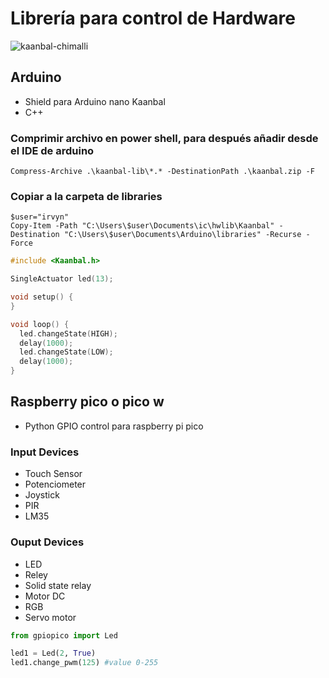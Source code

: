 # Librería para control de Hardware
![kaanbal-chimalli](https://drive.google.com/uc?export=view&id=1O7LklcChPpF3NKHRJjVY-0sa80OAXu5J)
## Arduino
* Shield para Arduino nano Kaanbal
* C++

### Comprimir archivo en power shell, para después añadir desde el IDE de arduino
```
Compress-Archive .\kaanbal-lib\*.* -DestinationPath .\kaanbal.zip -F
```
### Copiar a la carpeta de libraries
```
$user="irvyn"
Copy-Item -Path "C:\Users\$user\Documents\ic\hwlib\Kaanbal" -Destination "C:\Users\$user\Documents\Arduino\libraries" -Recurse -Force
```

```C++
#include <Kaanbal.h>

SingleActuator led(13);

void setup() {
}

void loop() {
  led.changeState(HIGH);
  delay(1000);
  led.changeState(LOW);
  delay(1000);
}
```


## Raspberry pico o pico w
* Python
GPIO control para raspberry pi pico

### Input Devices
- Touch Sensor
- Potenciometer
- Joystick
- PIR
- LM35
### Ouput Devices
- LED
- Reley
- Solid state relay
- Motor DC
- RGB
- Servo motor


```python
from gpiopico import Led

led1 = Led(2, True)
led1.change_pwm(125) #value 0-255
```